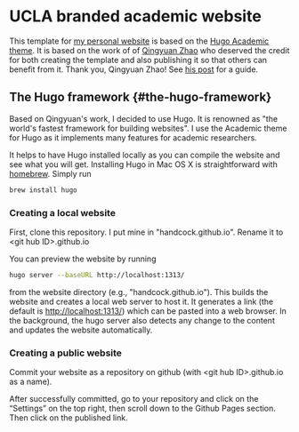 # UCLA branded academic website

This template for [my personal website](http://www.stat.ucla.edu/~handcock/) is based on the [Hugo Academic theme](https://github.com/wowchemy/starter-hugo-academic). It is based on the work of of [Qingyuan Zhao](http://www.statslab.cam.ac.uk/~qz280) who deserved the credit for both creating the template and also publishing it so that others can benefit from it. Thank you, Qingyuan Zhao! See [his post](http://www.statslab.cam.ac.uk/~qz280/post/migrating/) for a guide.

## The Hugo framework {#the-hugo-framework}

Based on Qingyuan's work, I decided to use Hugo. It is renowned as "the world's fastest framework for building
websites". I use the Academic theme for Hugo as it implements many features for academic researchers.

It helps to have Hugo installed locally as you can compile the website and see what you will get. Installing Hugo in Mac OS X is straightforward with [homebrew](https://brew.sh/). Simply run

```sh
brew install hugo
```
### Creating a local website

First, clone this repository. I put mine in "handcock.github.io". Rename it to \<git hub ID\>.github.io

You can preview the website by running

```sh
hugo server --baseURL http://localhost:1313/
```

from the website directory (e.g., "handcock.github.io"). This builds the website and creates a
local web server to host it. It generates a link (the default is <http://localhost:1313/>)
which can be pasted into a web browser. In the background, the hugo
server also detects any change to the content and updates the website
automatically.

### Creating a public website

Commit your website as a repository on github (with \<git hub ID\>.github.io as a name).

After successfully committed, go to your repository and click on the “Settings” on the top right, then scroll down to the Github Pages section. Then  click on the published link.

